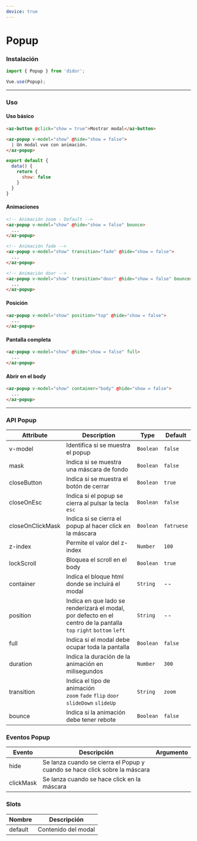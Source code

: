 ```yaml
---
device: true
---
```


# Popup

### Instalación

```javascript
import { Popup } from 'didor';

Vue.use(Popup);
```

---

### Uso

#### Uso básico

``` html
<az-button @click="show = true">Mostrar modal</az-button>

<az-popup v-model="show" @hide="show = false">
  | Un modal vue con animación.
</az-popup>
```

``` js
export default {
  data() {
    return {
      show: false
    }
  }
}
```

#### Animaciones

``` html
<!-- Animación zoom - Default -->
<az-popup v-model="show" @hide="show = false" bounce>
  ...
</az-popup>

<!-- Animación fade -->
<az-popup v-model="show" transition="fade" @hide="show = false">
  ...
</az-popup>

<!-- Animación door -->
<az-popup v-model="show" transition="door" @hide="show = false" bounce>
  ...
</az-popup>
```

#### Posición

``` html
<az-popup v-model="show" position="top" @hide="show = false">
  ...
</az-popup>
```

#### Pantalla completa

``` html
<az-popup v-model="show" @hide="show = false" full>
  ...
</az-popup>
```

#### Abrir en el body

``` html
<az-popup v-model="show" container="body" @hide="show = false">
  ...
</az-popup>
```

---

### API Popup

| Attribute   | Description                                | Type      | Default   |
| ----------- | ------------------------------------------ | --------- | --------- |
| v-model     | Identifica si se muestra el popup          | `Boolean` | `false`   |
| mask        | Indica si se muestra una máscara de fondo  | `Boolean` | `false`   |
| closeButton | Indica si se muestra el botón de cerrar    | `Boolean` | `true`    |
| closeOnEsc  | Indica si el popup se cierra al pulsar la tecla `esc` | `Boolean` | `false` |
| closeOnClickMask | Indica si se cierra el popup al hacer click en la máscara | `Boolean` | `fatruese` |
| z-index     | Permite el valor del z-index               | `Number`  | `100`     |
| lockScroll  | Bloquea el scroll en el body               | `Boolean` | `true`    |
| container   | Indica el bloque html donde se incluirá el modal | `String`  | -- |
| position    | Indica en que lado se renderizará el modal, por defecto en el centro de la pantalla<br>`top` `right` `bottom` `left` | `String` | -- |
| full        | Indica si el modal debe ocupar toda la pantalla | `Boolean` | `false` |
| duration    | Indica la duración de la animación en milisegundos | `Number` | `300` |
| transition  | Indica el tipo de animación<br>`zoom` `fade` `flip` `door` `slideDown` `slideUp` | `String` | `zoom` |
| bounce      | Indica si la animación debe tener rebote   | `Boolean` | `false` |

### Eventos Popup

| Evento | Descripción                                             | Argumento |
| ------ | ------------------------------------------------------- | --------- |
| hide   | Se lanza cuando se cierra el Popup y cuando se hace click sobre la máscara |          |
| clickMask | Se lanza cuando se hace click en la máscara          |          |

### Slots

| Nombre | Descripción                                             |
| ------ | ------------------------------------------------------- |
| default | Contenido del modal |
